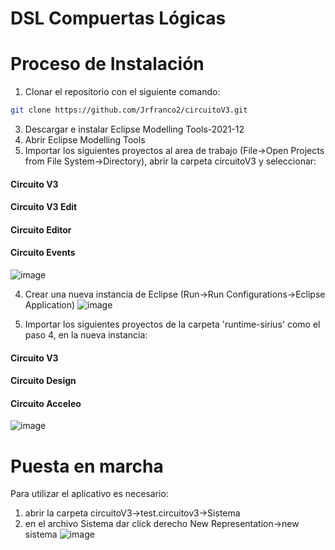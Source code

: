 # DSL Compuertas Lógicas
# Proceso de Instalación
1. Clonar el repositorio con el siguiente comando:
```bash
git clone https://github.com/Jrfranco2/circuitoV3.git
```
3. Descargar e instalar Eclipse Modelling Tools-2021-12 
4. Abrir Eclipse Modelling Tools
5. Importar los siguientes proyectos al area de trabajo (File->Open Projects from File System->Directory), abrir la carpeta circuitoV3 y seleccionar:
#### Circuito V3
#### Circuito V3 Edit
#### Circuito Editor
#### Circuito Events
![image](https://user-images.githubusercontent.com/23088391/126080315-6e8f6d29-8e2d-4d1e-b562-e57a7572f700.png)

4. Crear una nueva instancia de Eclipse (Run->Run Configurations->Eclipse Application)
![image](https://user-images.githubusercontent.com/23088391/126080368-ec6713c1-7c0e-4c28-9560-a47b439429f3.png)

6. Importar los siguientes proyectos de la carpeta 'runtime-sirius' como el paso 4, en la nueva instancia:
#### Circuito V3
#### Circuito Design
#### Circuito Acceleo
![image](https://user-images.githubusercontent.com/23088391/126080519-be203925-d0b0-45a0-ad9e-4290d7814b1c.png)

# Puesta en marcha
Para utilizar el aplicativo es necesario:
1. abrir la carpeta circuitoV3->test.circuitov3->Sistema
2. en el archivo Sistema dar click derecho New Representation->new sistema
![image](https://user-images.githubusercontent.com/23088391/126080565-14c0b2a9-ea8a-4ed7-bf74-0605b69b659f.png)
